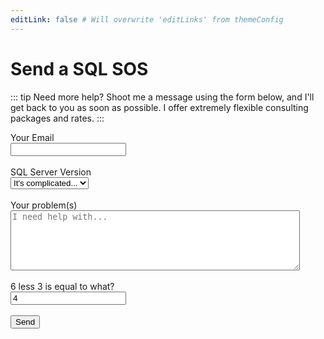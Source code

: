 ```yaml
---
editLink: false # Will overwrite 'editLinks' from themeConfig
---
```


# Send a SQL SOS

::: tip Need more help?
Shoot me a message using the form below, and I'll get back to you as soon as possible. I offer extremely flexible consulting packages and rates.
:::

<form action="https://send.pageclip.co/4VbMDoV02C8aN7vFEjebO1Wbwrl0wRny/Contact" class="pageclip-form" method="post">
		<div class="form-group">
			<label>Your Email</label>
			<br />
			<input required type="email" name="email" placeholder="" />
		</div>
		<br />
		<div class="form-group">
			<label>SQL Server Version</label>
			<br />
			<select name="version" required="">
				<option value="complicated">It's complicated...</option>
				<option value="2012">SQL Server 2012</option>
				<option value="2014">SQL Server 2014</option>
				<option value="2016">SQL Server 2016</option>
				<option value="2017">SQL Server 2017</option>
				<option value="2019">SQL Server 2019</option>
				<option value="2022">SQL Server 2022</option>
				<option value="Azure">Azure SQL</option>
				<option value="Azure">SQL Server RDS</option>
			</select>
		</div>
		<br />
		<div class="form-group">
			<label>Your problem(s)</label>
			<br />
			<textarea name="problem" required minlength="10" cols="55" rows="6" placeholder="I need help with..."></textarea>
		</div>
		<br />
		<div class="form-group">
			<label>6 less 3 is equal to what?</label>
			<br />
			<input type="text" id="human" name="human" value="4" required minlength="1" pattern="[3]{1}">
		</div>
	  <br />
	  <button type="submit" class="pageclip-form__submit--dark-loader">
		<span>Send</span>
	  </button>
	</form>

